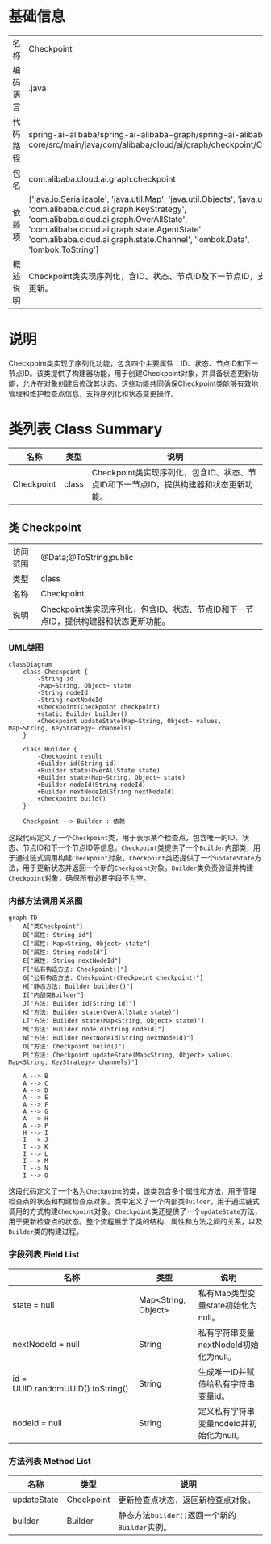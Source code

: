 # 基础信息

|      |      |
|------|------|
| 名称 | Checkpoint |
| 编码语言 | .java |
| 代码路径 | spring-ai-alibaba/spring-ai-alibaba-graph/spring-ai-alibaba-graph-core/src/main/java/com/alibaba/cloud/ai/graph/checkpoint/Checkpoint.java |
| 包名 | com.alibaba.cloud.ai.graph.checkpoint |
| 依赖项 | ['java.io.Serializable', 'java.util.Map', 'java.util.Objects', 'java.util.UUID', 'com.alibaba.cloud.ai.graph.KeyStrategy', 'com.alibaba.cloud.ai.graph.OverAllState', 'com.alibaba.cloud.ai.graph.state.AgentState', 'com.alibaba.cloud.ai.graph.state.Channel', 'lombok.Data', 'lombok.ToString'] |
| 概述说明 | Checkpoint类实现序列化，含ID、状态、节点ID及下一节点ID，支持构建与状态更新。 |

# 说明

Checkpoint类实现了序列化功能，包含四个主要属性：ID、状态、节点ID和下一节点ID。该类提供了构建器功能，用于创建Checkpoint对象，并具备状态更新功能，允许在对象创建后修改其状态。这些功能共同确保Checkpoint类能够有效地管理和维护检查点信息，支持序列化和状态变更操作。

# 类列表 Class Summary

| 名称   | 类型  | 说明 |
|-------|------|-------------|
| Checkpoint | class | Checkpoint类实现序列化，包含ID、状态、节点ID和下一节点ID，提供构建器和状态更新功能。 |



## 类 Checkpoint

|      |      |
|------|------|
| 访问范围 | @Data;@ToString;public |
| 类型 | class |
| 名称 | Checkpoint |
| 说明 | Checkpoint类实现序列化，包含ID、状态、节点ID和下一节点ID，提供构建器和状态更新功能。 |


### UML类图

```mermaid
classDiagram
    class Checkpoint {
        -String id
        -Map~String, Object~ state
        -String nodeId
        -String nextNodeId
        +Checkpoint(Checkpoint checkpoint)
        +static Builder builder()
        +Checkpoint updateState(Map~String, Object~ values, Map~String, KeyStrategy~ channels)
    }

    class Builder {
        -Checkpoint result
        +Builder id(String id)
        +Builder state(OverAllState state)
        +Builder state(Map~String, Object~ state)
        +Builder nodeId(String nodeId)
        +Builder nextNodeId(String nextNodeId)
        +Checkpoint build()
    }

    Checkpoint --> Builder : 依赖
```

这段代码定义了一个`Checkpoint`类，用于表示某个检查点，包含唯一的ID、状态、节点ID和下一个节点ID等信息。`Checkpoint`类提供了一个`Builder`内部类，用于通过链式调用构建`Checkpoint`对象。`Checkpoint`类还提供了一个`updateState`方法，用于更新状态并返回一个新的`Checkpoint`对象。`Builder`类负责验证并构建`Checkpoint`对象，确保所有必要字段不为空。


### 内部方法调用关系图

```mermaid
graph TD
    A["类Checkpoint"]
    B["属性: String id"]
    C["属性: Map<String, Object> state"]
    D["属性: String nodeId"]
    E["属性: String nextNodeId"]
    F["私有构造方法: Checkpoint()"]
    G["公有构造方法: Checkpoint(Checkpoint checkpoint)"]
    H["静态方法: Builder builder()"]
    I["内部类Builder"]
    J["方法: Builder id(String id)"]
    K["方法: Builder state(OverAllState state)"]
    L["方法: Builder state(Map<String, Object> state)"]
    M["方法: Builder nodeId(String nodeId)"]
    N["方法: Builder nextNodeId(String nextNodeId)"]
    O["方法: Checkpoint build()"]
    P["方法: Checkpoint updateState(Map<String, Object> values, Map<String, KeyStrategy> channels)"]

    A --> B
    A --> C
    A --> D
    A --> E
    A --> F
    A --> G
    A --> H
    A --> P
    H --> I
    I --> J
    I --> K
    I --> L
    I --> M
    I --> N
    I --> O
```

这段代码定义了一个名为`Checkpoint`的类，该类包含多个属性和方法，用于管理检查点的状态和构建检查点对象。类中定义了一个内部类`Builder`，用于通过链式调用的方式构建`Checkpoint`对象。`Checkpoint`类还提供了一个`updateState`方法，用于更新检查点的状态。整个流程展示了类的结构、属性和方法之间的关系，以及`Builder`类的构建过程。

### 字段列表 Field List

| 名称  | 类型  | 说明 |
|-------|-------|------|
| state = null | Map<String, Object> | 私有Map类型变量state初始化为null。 |
| nextNodeId = null | String | 私有字符串变量nextNodeId初始化为null。 |
| id = UUID.randomUUID().toString() | String | 生成唯一ID并赋值给私有字符串变量id。 |
| nodeId = null | String | 定义私有字符串变量nodeId并初始化为null。 |

### 方法列表 Method List

| 名称  | 类型  | 说明 |
|-------|-------|------|
| updateState | Checkpoint | 更新检查点状态，返回新检查点对象。 |
| builder | Builder | 静态方法`builder()`返回一个新的`Builder`实例。 |




